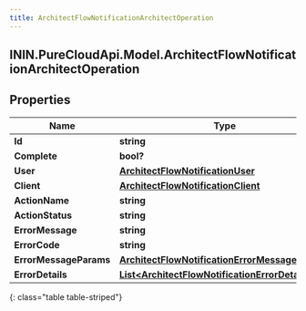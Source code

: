 ```yaml
---
title: ArchitectFlowNotificationArchitectOperation
---
```

## ININ.PureCloudApi.Model.ArchitectFlowNotificationArchitectOperation

## Properties

|Name | Type | Description | Notes|
|------------ | ------------- | ------------- | -------------|
| **Id** | **string** |  | [optional] |
| **Complete** | **bool?** |  | [optional] |
| **User** | [**ArchitectFlowNotificationUser**](ArchitectFlowNotificationUser.html) |  | [optional] |
| **Client** | [**ArchitectFlowNotificationClient**](ArchitectFlowNotificationClient.html) |  | [optional] |
| **ActionName** | **string** |  | [optional] |
| **ActionStatus** | **string** |  | [optional] |
| **ErrorMessage** | **string** |  | [optional] |
| **ErrorCode** | **string** |  | [optional] |
| **ErrorMessageParams** | [**ArchitectFlowNotificationErrorMessageParams**](ArchitectFlowNotificationErrorMessageParams.html) |  | [optional] |
| **ErrorDetails** | [**List&lt;ArchitectFlowNotificationErrorDetail&gt;**](ArchitectFlowNotificationErrorDetail.html) |  | [optional] |
{: class="table table-striped"}


